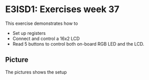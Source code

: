 # E3ISD1: Exercises week 37
This exercise demonstrates how to
* Set up registers
* Connect and control a 16x2 LCD
* Read 5 buttons to control both on-board RGB LED and the LCD.

## Picture
The pictures shows the setup

